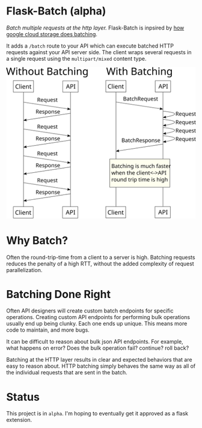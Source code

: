 # Flask-Batch (alpha)
_Batch multiple requests at the http layer._
Flask-Batch is inpsired by [how google cloud storage does batching](https://cloud.google.com/storage/docs/json_api/v1/how-tos/batch).

It adds a `/batch` route to your API which can execute batched HTTP requests against your
API server side. The client wraps several requests in a single request using the `multipart/mixed` content type.

![](sequence-diagram.svg)

# Why Batch?
Often the round-trip-time from a client to a server is high.
Batching requests reduces the penalty of a high RTT, without the added complexity of request parallelization.

# Batching Done Right
Often API designers will create custom batch endpoints for specific operations.
Creating custom API endpoints for performing bulk operations usually end up
being clunky. Each one ends up unique. This means more code to maintain, and more bugs.

It can be difficult to reason about bulk json API endpoints.
For example, what happens on error? Does the bulk operation fail? continue?
roll back?

Batching at the HTTP layer results in clear and expected behaviors that are easy
to reason about. HTTP batching simply behaves the same way as all of the individual requests that are sent in the batch.

# Status
This project is in `alpha`. I'm hoping to eventually get it approved as a flask extension.
